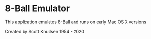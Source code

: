 # 8-Ball Emulator

This application emulates 8-Ball and runs on early Mac OS X versions

Created by Scott Knudsen
1954 - 2020
